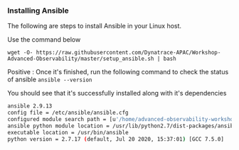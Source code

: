 <!-- Code for installing Ansible -->
### Installing Ansible

The following are steps to install Ansible in your Linux host.

Use the command below

`wget -O- https://raw.githubusercontent.com/Dynatrace-APAC/Workshop-Advanced-Observability/master/setup_ansible.sh | bash`

Positive
: Once it's finished, run the following command to check the status of ansible 
`ansible --version`

You should see that it's successfully installed along with it's dependencies

```bash
ansible 2.9.13
config file = /etc/ansible/ansible.cfg
configured module search path = [u'/home/advanced-observability-workshop/.ansible/plugins/modules', u'/usr/share/ansible/plugins/modules']
ansible python module location = /usr/lib/python2.7/dist-packages/ansible
executable location = /usr/bin/ansible
python version = 2.7.17 (default, Jul 20 2020, 15:37:01) [GCC 7.5.0]
```